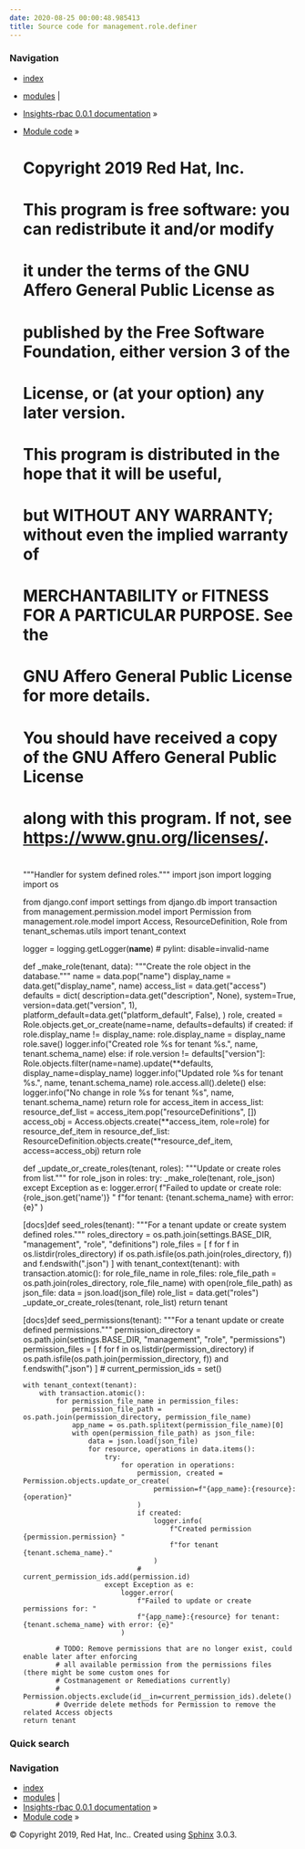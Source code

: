 ```yaml
---
date: 2020-08-25 00:00:48.985413
title: Source code for management.role.definer
---
```

### Navigation

  - [index](../../../../genindex/ "General Index")
  - [modules](../../../../py-modindex/ "Python Module Index") |
  - [Insights-rbac 0.0.1 documentation](../../../../index/) »
  - [Module code](../../../index/) »


    #
    # Copyright 2019 Red Hat, Inc.
    #
    # This program is free software: you can redistribute it and/or modify
    # it under the terms of the GNU Affero General Public License as
    # published by the Free Software Foundation, either version 3 of the
    # License, or (at your option) any later version.
    #
    # This program is distributed in the hope that it will be useful,
    # but WITHOUT ANY WARRANTY; without even the implied warranty of
    # MERCHANTABILITY or FITNESS FOR A PARTICULAR PURPOSE.  See the
    # GNU Affero General Public License for more details.
    #
    # You should have received a copy of the GNU Affero General Public License
    # along with this program.  If not, see <https://www.gnu.org/licenses/>.
    #
    
    """Handler for system defined roles."""
    import json
    import logging
    import os
    
    from django.conf import settings
    from django.db import transaction
    from management.permission.model import Permission
    from management.role.model import Access, ResourceDefinition, Role
    from tenant_schemas.utils import tenant_context
    
    logger = logging.getLogger(__name__)  # pylint: disable=invalid-name
    
    
    def _make_role(tenant, data):
        """Create the role object in the database."""
        name = data.pop("name")
        display_name = data.get("display_name", name)
        access_list = data.get("access")
        defaults = dict(
            description=data.get("description", None),
            system=True,
            version=data.get("version", 1),
            platform_default=data.get("platform_default", False),
        )
        role, created = Role.objects.get_or_create(name=name, defaults=defaults)
        if created:
            if role.display_name != display_name:
                role.display_name = display_name
                role.save()
            logger.info("Created role %s for tenant %s.", name, tenant.schema_name)
        else:
            if role.version != defaults["version"]:
                Role.objects.filter(name=name).update(**defaults, display_name=display_name)
                logger.info("Updated role %s for tenant %s.", name, tenant.schema_name)
                role.access.all().delete()
            else:
                logger.info("No change in role %s for tenant %s", name, tenant.schema_name)
                return role
        for access_item in access_list:
            resource_def_list = access_item.pop("resourceDefinitions", [])
            access_obj = Access.objects.create(**access_item, role=role)
            for resource_def_item in resource_def_list:
                ResourceDefinition.objects.create(**resource_def_item, access=access_obj)
        return role
    
    
    def _update_or_create_roles(tenant, roles):
        """Update or create roles from list."""
        for role_json in roles:
            try:
                _make_role(tenant, role_json)
            except Exception as e:
                logger.error(
                    f"Failed to update or create role: {role_json.get('name')} "
                    f"for tenant: {tenant.schema_name} with error: {e}"
                )
    
    
    [docs]def seed_roles(tenant):
        """For a tenant update or create system defined roles."""
        roles_directory = os.path.join(settings.BASE_DIR, "management", "role", "definitions")
        role_files = [
            f
            for f in os.listdir(roles_directory)
            if os.path.isfile(os.path.join(roles_directory, f)) and f.endswith(".json")
        ]
        with tenant_context(tenant):
            with transaction.atomic():
                for role_file_name in role_files:
                    role_file_path = os.path.join(roles_directory, role_file_name)
                    with open(role_file_path) as json_file:
                        data = json.load(json_file)
                        role_list = data.get("roles")
                        _update_or_create_roles(tenant, role_list)
        return tenant
    
    
    [docs]def seed_permissions(tenant):
        """For a tenant update or create defined permissions."""
        permission_directory = os.path.join(settings.BASE_DIR, "management", "role", "permissions")
        permission_files = [
            f
            for f in os.listdir(permission_directory)
            if os.path.isfile(os.path.join(permission_directory, f)) and f.endswith(".json")
        ]
        # current_permission_ids = set()
    
        with tenant_context(tenant):
            with transaction.atomic():
                for permission_file_name in permission_files:
                    permission_file_path = os.path.join(permission_directory, permission_file_name)
                    app_name = os.path.splitext(permission_file_name)[0]
                    with open(permission_file_path) as json_file:
                        data = json.load(json_file)
                        for resource, operations in data.items():
                            try:
                                for operation in operations:
                                    permission, created = Permission.objects.update_or_create(
                                        permission=f"{app_name}:{resource}:{operation}"
                                    )
                                    if created:
                                        logger.info(
                                            f"Created permission {permission.permission} "
                                            f"for tenant {tenant.schema_name}."
                                        )
                                    # current_permission_ids.add(permission.id)
                            except Exception as e:
                                logger.error(
                                    f"Failed to update or create permissions for: "
                                    f"{app_name}:{resource} for tenant: {tenant.schema_name} with error: {e}"
                                )
    
                # TODO: Remove permissions that are no longer exist, could enable later after enforcing
                # all available permission from the permissions files (there might be some custom ones for
                # Costmanagement or Remediations currently)
                # Permission.objects.exclude(id__in=current_permission_ids).delete()
                # Override delete methods for Permission to remove the related Access objects
        return tenant

### Quick search

### Navigation

  - [index](../../../../genindex/ "General Index")
  - [modules](../../../../py-modindex/ "Python Module Index") |
  - [Insights-rbac 0.0.1 documentation](../../../../index/) »
  - [Module code](../../../index/) »

© Copyright 2019, Red Hat, Inc.. Created using
[Sphinx](http://sphinx-doc.org/) 3.0.3.